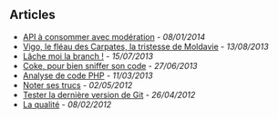 ## Articles

* [API à consommer avec modération](http://tech.m6web.fr/api-a-consommer-avec-moderation) - *08/01/2014*
* [Vigo, le fléau des Carpates, la tristesse de Moldavie](http://tech.m6web.fr/vigo-le-fleau-des-carpates-la-tristesse-de-moldavie) - *13/08/2013*
* [Lâche moi la branch !](http://tech.m6web.fr/lache-moi-la-branch) - *15/07/2013*
* [Coke, pour bien sniffer son code](http://tech.m6web.fr/coke-pour-bien-sniffer-son-code) - *27/06/2013*
* [Analyse de code PHP](https://github.com/KuiKui/Blog/blob/master/posts/2013-03-11_Analyse-de-code-PHP.md#service-web-danalyse-de-code-php) - *11/03/2013*
* [Noter ses trucs](https://github.com/KuiKui/Blog/blob/master/posts/2012-05-02_Noter-ses-trucs.md#noter-ses-trucs) - *02/05/2012*
* [Tester la dernière version de Git](https://github.com/KuiKui/Blog/blob/master/posts/2012-04-26_Tester-la-derniere-version-de-git.md#tester-la-derni%C3%A8re-version-de-git) - *26/04/2012*
* [La qualité](https://github.com/KuiKui/Blog/blob/master/posts/2012-02-08_La-qualite.md#la-qualit) - *08/02/2012*


